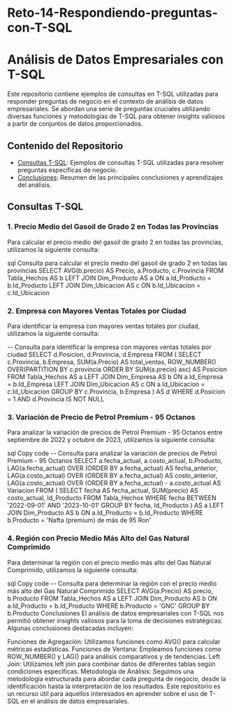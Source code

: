 # Reto-14-Respondiendo-preguntas-con-T-SQL

# Análisis de Datos Empresariales con T-SQL

Este repositorio contiene ejemplos de consultas en T-SQL utilizadas para responder preguntas de negocio en el contexto de análisis de datos empresariales. Se abordan una serie de preguntas cruciales utilizando diversas funciones y metodologías de T-SQL para obtener insights valiosos a partir de conjuntos de datos proporcionados.

## Contenido del Repositorio

- [Consultas T-SQL](#consultas-t-sql): Ejemplos de consultas T-SQL utilizadas para resolver preguntas específicas de negocio.
- [Conclusiones](#conclusiones): Resumen de las principales conclusiones y aprendizajes del análisis.

## Consultas T-SQL

### 1. Precio Medio del Gasoil de Grado 2 en Todas las Provincias

Para calcular el precio medio del gasoil de grado 2 en todas las provincias, utilizamos la siguiente consulta:

sql
 Consulta para calcular el precio medio del gasoil de grado 2 en todas las provincias
SELECT AVG(b.precio) AS Precio, a.Producto, c.Provincia
FROM Tabla_Hechos AS b
LEFT JOIN Dim_Producto AS a 
ON a.Id_Producto = b.Id_Producto
LEFT JOIN Dim_Ubicacion AS c
ON b.Id_Ubicacion = c.Id_Ubicacion

### 2. Empresa con Mayores Ventas Totales por Ciudad
Para identificar la empresa con mayores ventas totales por ciudad, utilizamos la siguiente consulta:

-- Consulta para identificar la empresa con mayores ventas totales por ciudad
SELECT d.Posicion, d.Provincia, d.Empresa
FROM (
    SELECT c.Provincia, b.Empresa, SUM(a.Precio) AS total_ventas,
           ROW_NUMBER() OVER(PARTITION BY c.provincia ORDER BY SUM(a.precio) asc) AS Posicion
    FROM Tabla_Hechos AS a
    LEFT JOIN Dim_Empresa AS b
    ON a.Id_Empresa = b.Id_Empresa
    LEFT JOIN Dim_Ubicacion AS c
    ON a.Id_Ubicacion = c.Id_Ubicacion
    GROUP BY c.Provincia, b.Empresa
) AS d
WHERE d.Posicion = 1 AND d.Provincia IS NOT NULL
### 3. Variación de Precio de Petrol Premium - 95 Octanos
Para analizar la variación de precios de Petrol Premium - 95 Octanos entre septiembre de 2022 y octubre de 2023, utilizamos la siguiente consulta:

sql
Copy code
-- Consulta para analizar la variación de precios de Petrol Premium - 95 Octanos
SELECT a.fecha_actual, a.costo_actual, b.Producto,
    LAG(a.fecha_actual) OVER (ORDER BY a.fecha_actual) AS fecha_anterior,
    LAG(a.costo_actual) OVER (ORDER BY a.fecha_actual) AS costo_anterior,
    LAG(a.costo_actual) OVER (ORDER BY a.fecha_actual) - a.costo_actual AS Variacion
FROM (
    SELECT fecha AS fecha_actual, SUM(precio) AS costo_actual, Id_Producto 
    FROM Tabla_Hechos
    WHERE fecha BETWEEN '2022-09-01' AND '2023-10-01'
    GROUP BY fecha, Id_Producto
) AS a
LEFT JOIN Dim_Producto AS b
ON a.Id_Producto = b.Id_Producto
WHERE b.Producto = 'Nafta (premium) de más de 95 Ron'
### 4. Región con Precio Medio Más Alto del Gas Natural Comprimido
Para determinar la región con el precio medio más alto del Gas Natural Comprimido, utilizamos la siguiente consulta:

sql
Copy code
-- Consulta para determinar la región con el precio medio más alto del Gas Natural Comprimido
SELECT AVG(a.Precio) AS precio, b.Producto
FROM Tabla_Hechos AS a
LEFT JOIN Dim_Producto AS b
ON a.Id_Producto = b.Id_Producto
WHERE b.Producto = 'GNC'
GROUP BY b.Producto
Conclusiones
El análisis de datos empresariales con T-SQL nos permitió obtener insights valiosos para la toma de decisiones estratégicas. Algunas conclusiones destacadas incluyen:

Funciones de Agregación: Utilizamos funciones como AVG() para calcular métricas estadísticas.
Funciones de Ventana: Empleamos funciones como ROW_NUMBER() y LAG() para análisis comparativos y de tendencias.
Left Join: Utilizamos left join para combinar datos de diferentes tablas según condiciones específicas.
Metodología de Análisis: Seguimos una metodología estructurada para abordar cada pregunta de negocio, desde la identificación hasta la interpretación de los resultados.
Este repositorio es un recurso útil para aquellos interesados en aprender sobre el uso de T-SQL en el análisis de datos empresariales.
